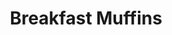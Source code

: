 ---
title: Breakfast Muffins
metadata:
  title: Breakfast Muffins
  course: Breakfast
  servings: '12'
ingredients:
- name: baking powder
  amount: 1 tsp
- name: oats
  amount: 450 g
- name: cinnamon
  amount: 1 tsp
- name: frozen raspberries
  amount: 150 g
- name: greek yogurt
  amount: 500 g
- name: raisins
  amount: 30 g
cookware:
- name: mixing bowl
- name: 12 muffin cases
- name: muffin tray
steps:
- description: Preheat the oven to 180C.
- description: Grab a mixing bowl and add in the oats, greek yogurt, frozen raspberries,
    raisins, cinnamon and baking powder. Stir until the oats are covered.
- description: Add 12 muffin cases into a muffin tray and divide the mixture evenly
    across them all.
- description: Cook in the oven for 15 minutes and allow to cool before storing them.

---